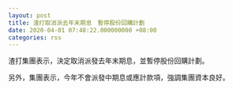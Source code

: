 ```yaml
---
layout: post
title: 渣打取消派去年末期息　暫停股份回購計劃
date: 2020-04-01 07:48:22.000000000 +08:00
categories: rss
---
```


渣打集團表示，決定取消派發去年末期息，並暫停股份回購計劃。

另外，集團表示，今年不會派發中期息或應計款項，強調集團資本良好。
